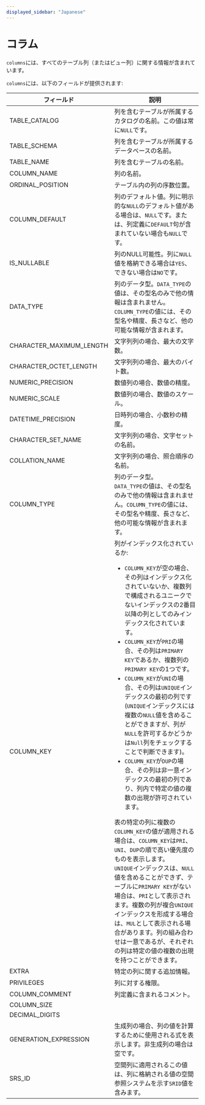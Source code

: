 ```yaml
---
displayed_sidebar: "Japanese"
---
```


# コラム

`columns`には、すべてのテーブル列（またはビュー列）に関する情報が含まれています。

`columns`には、以下のフィールドが提供されます:

| **フィールド**             | **説明**                                                      |
| ------------------------ | ----------------------------------------------------------- |
| TABLE_CATALOG            | 列を含むテーブルが所属するカタログの名前。この値は常に`NULL`です。          |
| TABLE_SCHEMA             | 列を含むテーブルが所属するデータベースの名前。                              |
| TABLE_NAME               | 列を含むテーブルの名前。                                            |
| COLUMN_NAME              | 列の名前。                                                      |
| ORDINAL_POSITION         | テーブル内の列の序数位置。                                            |
| COLUMN_DEFAULT           | 列のデフォルト値。列に明示的な`NULL`のデフォルト値がある場合は、`NULL`です。または、列定義に`DEFAULT`句が含まれていない場合も`NULL`です。         |
| IS_NULLABLE              | 列のNULL可能性。列に`NULL`値を格納できる場合は`YES`、できない場合は`NO`です。        |
| DATA_TYPE                | 列のデータ型。`DATA_TYPE`の値は、その型名のみで他の情報は含まれません。`COLUMN_TYPE`の値には、その型名や精度、長さなど、他の可能な情報が含まれます。 |
| CHARACTER_MAXIMUM_LENGTH | 文字列列の場合、最大の文字数。                                           |
| CHARACTER_OCTET_LENGTH   | 文字列列の場合、最大のバイト数。                                           |
| NUMERIC_PRECISION        | 数値列の場合、数値の精度。                                             |
| NUMERIC_SCALE            | 数値列の場合、数値のスケール。                                            |
| DATETIME_PRECISION       | 日時列の場合、小数秒の精度。                                           |
| CHARACTER_SET_NAME       | 文字列列の場合、文字セットの名前。                                          |
| COLLATION_NAME           | 文字列列の場合、照合順序の名前。                                           |
| COLUMN_TYPE              | 列のデータ型。<br />`DATA_TYPE`の値は、その型名のみで他の情報は含まれません。`COLUMN_TYPE`の値には、その型名や精度、長さなど、他の可能な情報が含まれます。 |
| COLUMN_KEY               | 列がインデックス化されているか:<ul><li>`COLUMN_KEY`が空の場合、その列はインデックス化されていないか、複数列で構成されるユニークでないインデックスの2番目以降の列としてのみインデックス化されています。</li><li>`COLUMN_KEY`が`PRI`の場合、その列は`PRIMARY KEY`であるか、複数列の`PRIMARY KEY`の1つです。</li><li>`COLUMN_KEY`が`UNI`の場合、その列は`UNIQUE`インデックスの最初の列です(`UNIQUE`インデックスには複数の`NULL`値を含めることができますが、列が`NULL`を許可するかどうかは`Null`列をチェックすることで判断できます)。</li><li>`COLUMN_KEY`が`DUP`の場合、その列は非一意インデックスの最初の列であり、列内で特定の値の複数の出現が許可されています。</li></ul>表の特定の列に複数の`COLUMN_KEY`の値が適用される場合は、`COLUMN_KEY`は`PRI`、`UNI`、`DUP`の順で高い優先度のものを表示します。<br />`UNIQUE`インデックスは、`NULL`値を含めることができず、テーブルに`PRIMARY KEY`がない場合は、`PRI`として表示されます。複数の列が複合`UNIQUE`インデックスを形成する場合は、`MUL`として表示される場合があります。列の組み合わせは一意であるが、それぞれの列は特定の値の複数の出現を持つことができます。 |
| EXTRA                    | 特定の列に関する追加情報。                                              |
| PRIVILEGES               | 列に対する権限。                                                  |
| COLUMN_COMMENT           | 列定義に含まれるコメント。                                              |
| COLUMN_SIZE              |                                                              |
| DECIMAL_DIGITS           |                                                              |
| GENERATION_EXPRESSION    | 生成列の場合、列の値を計算するために使用される式を表示します。非生成列の場合は空です。          |
| SRS_ID                   | 空間列に適用されるこの値は、列に格納される値の空間参照システムを示す`SRID`値を含みます。          |